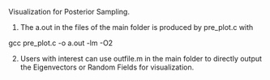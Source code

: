 Visualization for Posterior Sampling.

1. The a.out in the files of the main folder is produced by pre_plot.c with

gcc pre_plot.c -o a.out -lm -O2

2. Users with interest can use outfile.m in the main folder to directly output the Eigenvectors or Random Fields for visualization.
